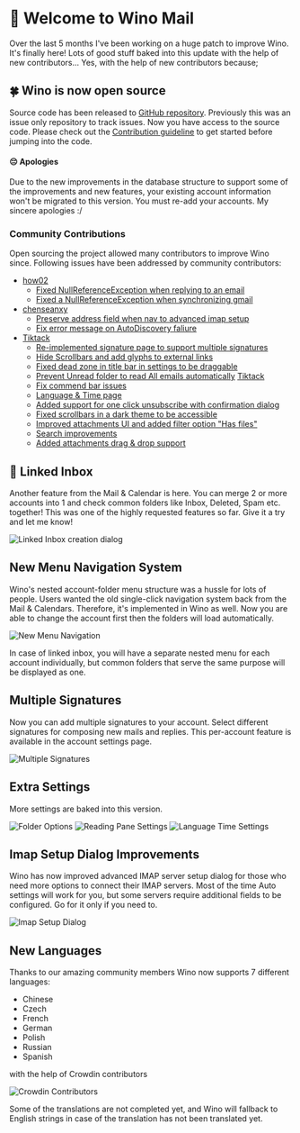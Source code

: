 # 🚀 Welcome to Wino Mail

Over the last 5 months I've been working on a huge patch to improve Wino. It's finally here! Lots of good stuff baked into this update with the help of new contributors... Yes, with the help of new contributors because;

## 🍀 Wino is now open source

Source code has been released to [GitHub repository](https://github.com/bkaankose/Wino-Mail/). Previously this was an issue only repository to track issues. Now you have access to the source code. Please check out the  [Contribution guideline](https://github.com/bkaankose/Wino-Mail/blob/main/CONTRIBUTING.md) to get started before jumping into the code.

#### 😔 Apologies

Due to the new improvements in the database structure to support some of the improvements and new features, your existing account information won't be migrated to this version. You must re-add your accounts. My sincere apologies :/ 

### Community Contributions

Open sourcing the project allowed many contributors to improve Wino since. Following issues have been addressed by community contributors:

- [how02](https://github.com/how02)
  - [Fixed NullReferenceException when replying to an email](https://github.com/bkaankose/Wino-Mail/pull/150) 
  - [Fixed a NullReferenceException when synchronizing gmail](https://github.com/bkaankose/Wino-Mail/pull/148)  
- [chenseanxy](https://github.com/chenseanxy)
  - [Preserve address field when nav to advanced imap setup ](https://github.com/bkaankose/Wino-Mail/pull/155)
  - [Fix error message on AutoDiscovery faliure](https://github.com/bkaankose/Wino-Mail/pull/170)
- [Tiktack](https://github.com/Tiktack)
  - [Re-implemented signature page to support multiple signatures](https://github.com/bkaankose/Wino-Mail/pull/217)
  - [Hide Scrollbars and add glyphs to external links](https://github.com/bkaankose/Wino-Mail/pull/158) 
  - [Fixed dead zone in title bar in settings to be draggable](https://github.com/bkaankose/Wino-Mail/pull/161) 
  - [Prevent Unread folder to read All emails automatically](https://github.com/bkaankose/Wino-Mail/pull/163) [Tiktack](https://github.com/Tiktack)
  - [Fix commend bar issues](https://github.com/bkaankose/Wino-Mail/pull/167)
  - [Language & Time page](https://github.com/bkaankose/Wino-Mail/pull/168)
  - [Added support for one click unsubscribe with confirmation dialog](https://github.com/bkaankose/Wino-Mail/pull/175)
  - [Fixed scrollbars in a dark theme to be accessible](https://github.com/bkaankose/Wino-Mail/pull/177)
  - [Improved attachments UI and added filter option "Has files"](https://github.com/bkaankose/Wino-Mail/pull/181)
  - [Search improvements](https://github.com/bkaankose/Wino-Mail/pull/185)
  - [Added attachments drag & drop support](https://github.com/bkaankose/Wino-Mail/pull/191)

## 📧 Linked Inbox 

Another feature from the Mail & Calendar is here. You can merge 2 or more accounts into 1 and check common folders like Inbox, Deleted, Spam etc. together! This was one of the highly requested features so far. Give it a try and let me know!

![Linked Inbox creation dialog](https://www.winomail.app/images/linkedInbox.png )


## New Menu Navigation System

Wino's nested account-folder menu structure was a hussle for lots of people. Users wanted the old single-click navigation system back from the Mail & Calendars. Therefore, it's implemented in Wino as well. Now you are able to change the account first then the folders will load automatically. 

![New Menu Navigation](https://www.winomail.app/images/menuNavigation.png)

In case of linked inbox, you will have a separate nested menu for each account individually, but common folders that serve the same purpose will be displayed as one.


## Multiple Signatures

Now you can add multiple signatures to your account. Select different signatures for composing new mails and replies. This per-account feature is available in the account settings page.

![Multiple Signatures](https://www.winomail.app/images/signatures.png)


## Extra Settings

More settings are baked into this version.

![Folder Options](https://www.winomail.app/images/folderSettings.png)
![Reading Pane Settings](https://www.winomail.app/images/readingPaneSettings.png)
![Language Time Settings](https://www.winomail.app/images/languageTimeSettings.png)

## Imap Setup Dialog Improvements

Wino has now improved advanced IMAP server setup dialog for those who need more options to connect their IMAP servers. Most of the time Auto settings will work for you, but some servers require additional fields to be configured. Go for it only if you need to.

![Imap Setup Dialog](https://www.winomail.app/images/imapSetupDialog.png)

## New Languages

Thanks to our amazing community members Wino now supports 7 different languages:

- Chinese
- Czech
- French
- German
- Polish
- Russian
- Spanish

with the help of Crowdin contributors

![Crowdin Contributors](https://www.winomail.app/images/contributors.png)

Some of the translations are not completed yet, and Wino will fallback to English strings in case of the translation has not been translated yet.
